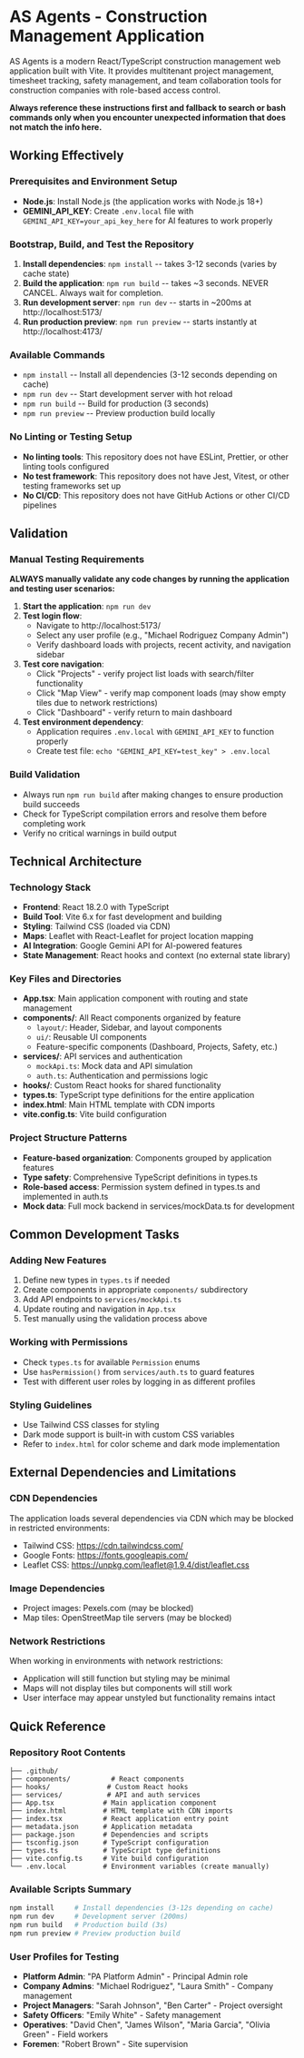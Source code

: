 # AS Agents - Construction Management Application

AS Agents is a modern React/TypeScript construction management web application built with Vite. It provides multitenant project management, timesheet tracking, safety management, and team collaboration tools for construction companies with role-based access control.

**Always reference these instructions first and fallback to search or bash commands only when you encounter unexpected information that does not match the info here.**

## Working Effectively

### Prerequisites and Environment Setup
- **Node.js**: Install Node.js (the application works with Node.js 18+)
- **GEMINI_API_KEY**: Create `.env.local` file with `GEMINI_API_KEY=your_api_key_here` for AI features to work properly

### Bootstrap, Build, and Test the Repository
1. **Install dependencies**: `npm install` -- takes 3-12 seconds (varies by cache state)
2. **Build the application**: `npm run build` -- takes ~3 seconds. NEVER CANCEL. Always wait for completion.
3. **Run development server**: `npm run dev` -- starts in ~200ms at http://localhost:5173/
4. **Run production preview**: `npm run preview` -- starts instantly at http://localhost:4173/

### Available Commands
- `npm install` -- Install all dependencies (3-12 seconds depending on cache)
- `npm run dev` -- Start development server with hot reload
- `npm run build` -- Build for production (3 seconds) 
- `npm run preview` -- Preview production build locally

### No Linting or Testing Setup
- **No linting tools**: This repository does not have ESLint, Prettier, or other linting tools configured
- **No test framework**: This repository does not have Jest, Vitest, or other testing frameworks set up
- **No CI/CD**: This repository does not have GitHub Actions or other CI/CD pipelines

## Validation

### Manual Testing Requirements
**ALWAYS manually validate any code changes by running the application and testing user scenarios:**

1. **Start the application**: `npm run dev`
2. **Test login flow**: 
   - Navigate to http://localhost:5173/
   - Select any user profile (e.g., "Michael Rodriguez Company Admin")
   - Verify dashboard loads with projects, recent activity, and navigation sidebar
3. **Test core navigation**:
   - Click "Projects" - verify project list loads with search/filter functionality
   - Click "Map View" - verify map component loads (may show empty tiles due to network restrictions)
   - Click "Dashboard" - verify return to main dashboard
4. **Test environment dependency**:
   - Application requires `.env.local` with `GEMINI_API_KEY` to function properly
   - Create test file: `echo "GEMINI_API_KEY=test_key" > .env.local`

### Build Validation
- Always run `npm run build` after making changes to ensure production build succeeds
- Check for TypeScript compilation errors and resolve them before completing work
- Verify no critical warnings in build output

## Technical Architecture

### Technology Stack
- **Frontend**: React 18.2.0 with TypeScript
- **Build Tool**: Vite 6.x for fast development and building  
- **Styling**: Tailwind CSS (loaded via CDN)
- **Maps**: Leaflet with React-Leaflet for project location mapping
- **AI Integration**: Google Gemini API for AI-powered features
- **State Management**: React hooks and context (no external state library)

### Key Files and Directories
- **App.tsx**: Main application component with routing and state management
- **components/**: All React components organized by feature
  - `layout/`: Header, Sidebar, and layout components
  - `ui/`: Reusable UI components
  - Feature-specific components (Dashboard, Projects, Safety, etc.)
- **services/**: API services and authentication
  - `mockApi.ts`: Mock data and API simulation
  - `auth.ts`: Authentication and permissions logic
- **hooks/**: Custom React hooks for shared functionality
- **types.ts**: TypeScript type definitions for the entire application
- **index.html**: Main HTML template with CDN imports
- **vite.config.ts**: Vite build configuration

### Project Structure Patterns
- **Feature-based organization**: Components grouped by application features
- **Type safety**: Comprehensive TypeScript definitions in types.ts
- **Role-based access**: Permission system defined in types.ts and implemented in auth.ts
- **Mock data**: Full mock backend in services/mockData.ts for development

## Common Development Tasks

### Adding New Features
1. Define new types in `types.ts` if needed
2. Create components in appropriate `components/` subdirectory
3. Add API endpoints to `services/mockApi.ts`
4. Update routing and navigation in `App.tsx`
5. Test manually using the validation process above

### Working with Permissions
- Check `types.ts` for available `Permission` enums
- Use `hasPermission()` from `services/auth.ts` to guard features
- Test with different user roles by logging in as different profiles

### Styling Guidelines
- Use Tailwind CSS classes for styling
- Dark mode support is built-in with custom CSS variables
- Refer to `index.html` for color scheme and dark mode implementation

## External Dependencies and Limitations

### CDN Dependencies
The application loads several dependencies via CDN which may be blocked in restricted environments:
- Tailwind CSS: https://cdn.tailwindcss.com/ 
- Google Fonts: https://fonts.googleapis.com/
- Leaflet CSS: https://unpkg.com/leaflet@1.9.4/dist/leaflet.css

### Image Dependencies
- Project images: Pexels.com (may be blocked)
- Map tiles: OpenStreetMap tile servers (may be blocked)

### Network Restrictions
When working in environments with network restrictions:
- Application will still function but styling may be minimal
- Maps will not display tiles but components will still work
- User interface may appear unstyled but functionality remains intact

## Quick Reference

### Repository Root Contents
```
├── .github/
├── components/          # React components
├── hooks/              # Custom React hooks  
├── services/           # API and auth services
├── App.tsx            # Main application component
├── index.html         # HTML template with CDN imports
├── index.tsx          # React application entry point
├── metadata.json      # Application metadata
├── package.json       # Dependencies and scripts
├── tsconfig.json      # TypeScript configuration
├── types.ts           # TypeScript type definitions
├── vite.config.ts     # Vite build configuration
└── .env.local         # Environment variables (create manually)
```

### Available Scripts Summary
```bash
npm install     # Install dependencies (3-12s depending on cache)
npm run dev     # Development server (200ms)
npm run build   # Production build (3s)
npm run preview # Preview production build
```

### User Profiles for Testing
- **Platform Admin**: "PA Platform Admin" - Principal Admin role
- **Company Admins**: "Michael Rodriguez", "Laura Smith" - Company management
- **Project Managers**: "Sarah Johnson", "Ben Carter" - Project oversight
- **Safety Officers**: "Emily White" - Safety management
- **Operatives**: "David Chen", "James Wilson", "Maria Garcia", "Olivia Green" - Field workers
- **Foremen**: "Robert Brown" - Site supervision